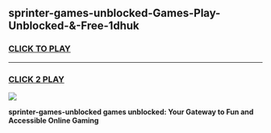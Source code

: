 
## sprinter-games-unblocked-Games-Play-Unblocked-&-Free-1dhuk
<h3>
<a href="https://premium76.site?title=sprinter-games-unblocked&ref=24A">CLICK TO PLAY</a></h3>
<hr>

<h3>
<a href="https://premium76.site?title=sprinter-games-unblocked&ref=24A">CLICK 2 PLAY</a>
  
</h3>

<a href="https://premium76.site?title=sprinter-games-unblocked&ref=24A"><img src="https://clearcache.store/games.png"></a>


**sprinter-games-unblocked games unblocked: Your Gateway to Fun and Accessible Online Gaming**
